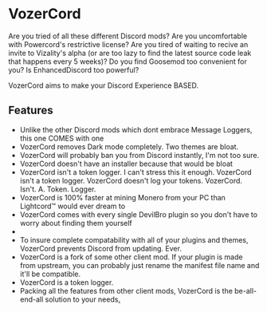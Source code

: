 # VozerCord 

Are you tried of all these different Discord mods? Are you uncomfortable with Powercord's restrictive license? Are you tired of waiting to recive an invite to Vizality's alpha (or are too lazy to find the latest source code leak that happens every 5 weeks)? Do you find Goosemod too convenient for you? Is EnhancedDiscord too powerful?

VozerCord aims to make your Discord Experience BASED. 

## Features

* Unlike the other Discord mods which dont embrace Message Loggers, this one COMES with one
* VozerCord removes Dark mode completely. Two themes are bloat.
* VozerCord will probably ban you from Discord instantly, I'm not too sure.
* VozerCord doesn't have an installer because that would be bloat
* VozerCord isn't a token logger. I can't stress this it enough. VozerCord isn't a token logger. VozerCord doesn't log your tokens. VozerCord. Isn't. A. Token. Logger.
* VozerCord is 100% faster at mining Monero from your PC than Lightcord™ would ever dream to
* VozerCord comes with every single DevilBro plugin so you don't have to worry about finding them yourself
* 
* To insure complete compatability with all of your plugins and themes, VozerCord prevents Discord from updating. Ever.
* VozerCord is a fork of some other client mod. If your plugin is made from upstream, you can probably just rename the manifest file name and it'll be compatible.
* VozerCord is a token logger.
* Packing all the features from other client mods, VozerCord is the be-all-end-all solution to your needs[.](https://xkcd.com/927/)
